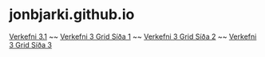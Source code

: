 # jonbjarki.github.io
[Verkefni 3.1](/Verkefni3/Verkefni3/verk3.html) ~~ 
[Verkefni 3 Grid Síða 1](/Verkefni3/Verkefni3/verk3-grid.html) ~~ 
[Verkefni 3 Grid Síða 2](/Verkefni3/Verkefni3/verk3-grid2.html) ~~ 
[Verkefni 3 Grid Síða 3](/Verkefni3/Verkefni3/verk3-grid3.html)
